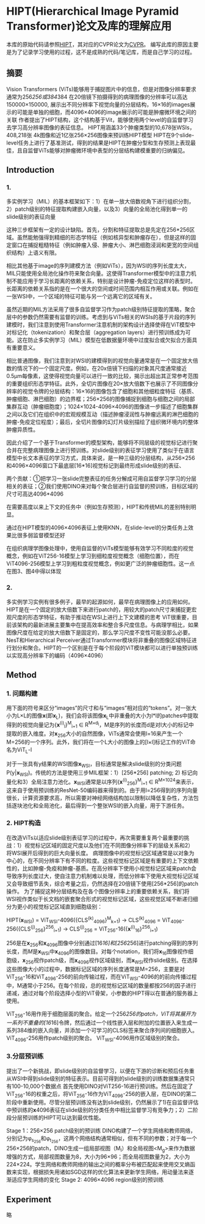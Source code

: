 # HIPT(Hierarchical Image Pyramid Transformer)论文及库的理解应用

本库的原始代码请参照[HIPT](https://github.com/mahmoodlab/HIPT)，其对应的CVPR论文为[CVPR](https://openaccess.thecvf.com/content/CVPR2022/papers/Chen_Scaling_Vision_Transformers_to_Gigapixel_Images_via_Hierarchical_Self-Supervised_Learning_CVPR_2022_paper.pdf)。 编写此库的原因主要是为了记录学习使用的过程，这不是成熟的代码/笔记库，而是自己学习的过程。



## 摘要

Vision Transformers (ViTs)能够用于捕捉图片中的信息，但是对图像分辨率要求通常为256*256或384*384
在20倍镜下拍摄得到的病理图像的分辨率可以高达150000×150000, 展示出不同分辨率下视觉向量的分层结构，16×16的images展示的可能是单独的细胞，而4096×4096的image展示的可能是肿瘤微环境之间的关联
作者提出了HIPT结构，这个结构基于Vit，能够使用两个level的自监督学习去学习高分辨率图像的表征信息。
HIPT用涵盖33个肿瘤类型的10,678张WSIs，408,218张 4k图像和近1亿张256×256图像来预训练HIPT模型
HIPT在9个slide-level任务上进行了基准测试，得到的结果是HIPT在肿瘤分型和生存预测上表现最佳，且自监督ViTs能够对肿瘤微环境中表型的分层结构建模重要的归纳偏见。


## Introduction

### 1. 
多实例学习（MIL）的基本框架如下：1）在单一放大倍数视角下进行组织分割，2）patch级别的特征提取构建嵌入向量，以及3）向量的全局池化得到单一的slide级别的表征向量

这种三步框架有一定的设计缺陷。首先，分割和特征提取总是先定在256*256区域。虽然能勉强得到精细的形态学特征（例如核异型和肿瘤存在），但是这样的固定窗口在捕捉粗糙特征（例如肿瘤入侵、肿瘤大小、淋巴细胞浸润和更宽的空间组织结构）上语义有限。

相比其他基于image的序列建模方法（例如ViTs），因为WSI的序列长度太大，MIL只能使用全局池化操作符来聚合向量。这使得Transformer模型中的注意力机制不能应用于学习长距离的依赖关系，特别是设计肿瘤-免疫定位这样的表型时。长距离的依赖关系指的是在一个很大的空间或时间范围内相互作用或关联。例如在一张WSI中，一个区域的特征可能与另一个远离它的区域有关。

虽然近期的MIL方法采用了很多自监督学习作为patch级别特征提取的策略，聚合层中的参数仍然需要有监督的训练。考虑到与ViTs相关的WSIs的基于片段的序列建模时，我们注意到使用Transformer注意机制的架构设计选择使得在ViT模型中对标记化（tokenization）和聚合层（aggregation layers）进行预训练成为可能。这在防止多实例学习（MIL）模型在低数据量环境中过度拟合或欠拟合方面具有重要意义。

相比普通图像，我们注意到对WSI的建模得到的视觉向量通常是在一个固定放大倍数的情况下的一个固定尺度。例如，在20x倍镜下扫描的对象其尺度通常接近0.5μm每像素，这使得视觉向量可以进行一致的比较，揭示出超出其正常参考范围的重要组织形态学特征。此外，全切片图像在20×放大倍数下也展示了不同图像分辨率的视觉令牌的分层结构：16×16的图像包含了细胞和其他细粒度特征（基质、肿瘤细胞、淋巴细胞）的边界框；256×256的图像捕捉到细胞与细胞之间的局部集群互动（肿瘤细胞度）；1024×1024-4096×4096的图像进一步描述了细胞集群之间以及它们在组织中的宏观规模互动（描述肿瘤浸润性与肿瘤远离的淋巴细胞的肿瘤-免疫定位程度）；最后，全切片图像的幻灯片级别描绘了组织微环境内的整体肿瘤异质性。

因此介绍了一个基于Transformer的模型架构，能够将不同层级的视觉标记进行聚合并在完整病理图像上进行预训练。对slide级别的表征学习使用了类似于在语言模型中长文本表征的学习方式，具体来说，是一种三级的分层结构，从256×256和4096×4096窗口下最底层[16*16]视觉标记到最终形成slide级别的表征、

两个贡献：①把学习一张slide完整表征的任务分解成可用自监督学习学习的分层相关的表征；②我们使用DINO来对每个聚合层进行自监督的预训练，目标区域的尺寸可高达4096*4096

在需要高度以来上下文的任务中（例如生存预测），HIPT和传统MIL的差别特别明显。

通过在HIPT模型的4096×4096表征上使用KNN，在slide-level的分类任务上效果比很多弱监督模型还好

在组织病理学图像处理中，使用自监督的ViTs模型能够有效学习不同粒度的视觉概念，例如在ViT256-16模型上学习到细粒度视觉概念（细胞位置），而在ViT4096-256模型上学习到粗粒度视觉概念，例如更广泛的肿瘤细胞性。这一点在图3、图4中得以体现

### 2.
多实例学习实例有很多例子，最早的起源如何，最早在病理图像上的应用如何。
HIPT是在一个固定的放大倍数下来进行patch的，用较大的patch尺寸来捕捉更宏观尺度的形态学特征，有助于推动在WSI上进行上下文建模的思考
ViT很重要，目前该架构的最新进展主要集中在提高效率和整合多尺度信息。与病理学相比，如果图像尺度在给定的放大倍数下是固定的，那么学习尺度不变性可能没那么必要。NesT和Hierarchical Perceiver通过Transformer模块将非重叠的图像区域特征进行划分和聚合。HIPT的一个区别是在于每个阶段的ViT模块都可以进行单独预训练以实现高分辨率下的编码（4096×4096）


## Method

### 1. 问题构建
用下面的符号来区分“images”的尺寸和与“images”相对应的“tokens”。对一张大小为L×L的图像**x**(即**x**<sub>L</sub>)，我们会将该图像**x**<sub>L</sub>中非重叠的大小为l*l的patches中提取得到的视觉向量记为{**x**<sup>(i)</sup><sub>l</sub>}<sup>M</sup><sub>i=1</sub> ∈ R<sup>M×d<sub>l</sub></sup>，M是序列的长度而d是对l大小的标记中提取的嵌入维度。对**x**<sub>256</sub>大小的自然图像，ViTs通常会使用l=16来产生一个M=256的一个序列。此外，我们将在一个L大小的图像上的[l×l]标记工作的ViT命名为ViT<sub>L</sub>-l

对于一张具有y结果的WSI图像**x**<sub>WSI</sub>，目标通常是解决slide级别的分类问题 P(y|**x**<sub>WSI</sub>)。传统的方法是使用三步MIL框架：1）[256*256] patching; 2) 标记向量化和3）全局注意力池化。**x**<sub>WSI</sub>通常是以序列{**x**<sup>(i)</sup><sub>256</sub>}<sup>M</sup><sub>i=1</sub> ∈ R<sup>M×1024</sup>来表示，这来自于使用预训练的ResNet-50编码器来得到的。由于用l=256得到的序列向量很长，计算资源要求高，所以需要对神经网络结构加以限制以降低复杂性，方法包括逐块池化和全局池化，最后得到一个整张WSI的嵌入向量，用于下游任务。

### 2. HIPT构造
在改造ViTs以适应slide级别表征学习的过程中，再次需要重复两个最重要的挑战：1）视觉标记区域的固定尺度以及他们在不同图像分辨率下的层级关系和2）将WSI展开后得到的巨大向量长度。 病理图像中的视觉标记区域通常是以对象为中心的，在不同分辨率下有不同的粒度。这些视觉标记区域是有重要的上下文依赖性的，比如肿瘤-免疫和肿瘤-基质。在高分辨率下使用小视觉标记区域来patch会导致序列长度过大，使自注意力机制难以处理，而低分辨率下使用大视觉标记区域又会导致细节丢失，综合考量之后，仍然选择在20倍镜下使用[256*256]的patch操作。
为了捕捉这种分层结构及在各个图像分辨率上的重要依赖关系，我们将WSI视作类似于长文档的嵌套聚合形式的视觉标记区域，这些视觉区域不断递归细分为更小的视觉标记区域直到细胞级别：

HIPT(**x**<sub>WSI</sub>) = ViT<sub>WSI</sub>-4096({CLS<sup>(k)</sup><sub>4096</sub>}<sup>M</sup><sub>k=1</sub>) → CLS<sup>(k)</sup><sub>4096</sub> = ViT<sub>4096</sub>-256({CLS<sup>(j)</sup><sub>256</sub>}<sup>256</sup><sub>i=1</sub>) → CLS<sup>(j)</sup><sub>256</sub> = ViT<sub>256</sub>-16({**x**<sup>(i)</sup><sub>16</sub>}<sup>256</sup><sub>i=1</sub>)

256是在**x**<sub>256</sub>和**x**<sub>4096</sub>图像中分别通过[16*16]和[256*256]进行patching得到的序列长度，而*M*是**x**<sub>WSI</sub>中**x**<sub>4096</sub>的图像数目。对每个notation，我们将**x**<sub>16</sub>图像视作细胞级，**x**<sub>256</sub>视作patch级，而**x**<sub>4096</sub>视作区域级别，而**x**<sub>WSI</sub>视作slide级别。在选择这些图像大小的过程中，数据标记区域的序列长度通常是M=256，主要是对ViT<sub>256</sub>-16和ViT<sub>4096</sub>-256的前向传输过程，而在ViT<sub>WSI</sub>-4096的的前向传播过程中，M通常小于256。在每个阶段，总的视觉标记区域的数量都按256的因子进行递减，通过对每个阶段选择小型的ViT骨架，小参数的HIPT得以在普通的服务器上使用。

ViT<sub>256</sub>-16用作用于细胞层面的聚合。给定一个256*256的patch，ViT将其展开为一系列不重叠的[16*16]令牌，然后通过一个线性嵌入层和附加的位置嵌入来生成一系列384维的嵌入向量，并添加一个可学习的CLS标签来聚合序列间的细胞嵌入。
ViT<sub>4096</sub>-256用作patch级别的聚合。
ViT<sub>WSI</sub>-4096用作区域级别的聚合。

### 3.分层预训练
提出了一个新挑战，即slide级别的自监督学习，以便在下游的诊断和预后任务重从WSI中得到slide级别的特征表示。目前可得到的slide级别的训练数据集通常只有100-10,000个数据点
首先使用DINO对ViT256-16进行预训练。然后在固定了ViT<SUB>256</SUB>-16的权重之后，将ViT<SUB>256</SUB>-16作为ViT<SUB>4096</SUB>-256的嵌入层，在DINO的第二阶段中重新使用。尽管分层预训练没有达到slide级别，仍然展示了1)在自监督评估中预训练的**x**4096表征在slide级别的分类任务中相比监督学习有竞争力；2）二阶段分层预训练的HIPT可以达到最优性能。

Stage 1：256×256 patch级别的预训练
DINO构建了一个学生网络和教师网络，分别记为φ<sub>s<sub>256</sub></sub>和φ<sub>t<sub>256</sub></sub>，这两个网络结构通常相似，但有不同的参数；对于每一个256×256的patch，DINO生成一组局部视图（M<sub>l</sub>）和全局视图<M<sub>g</sub>>来作为数据增强的方式，局部视图数量为8，大小为96×96；而全局视图数量为2，大小为224×224。学生网络和教师网络的输出之间的概率分布被匹配起来使用交叉熵函数来实现，根据损失用诸如SGD这样的优化算法来更新学生网络，用动量法来逐渐适应学生网络的变化
Stage 2: 4096×4096 region级别的预训练

## Experiment
略

